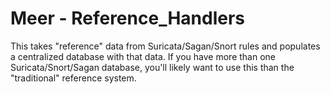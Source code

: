 # Meer - Reference_Handlers

This takes "reference" data from Suricata/Sagan/Snort rules and populates a centralized database
with that data.  If you have more than one Suricata/Snort/Sagan database,  you'll likely want
to use this than the "traditional" reference system. 


